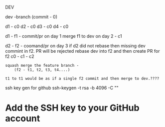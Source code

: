 DEV

dev -branch (commit - 0)


d1 - c0
d2 - c0
d3 - c0
d4 - c0


d1 - f1 - commit/pr on day 1
    merge f1 to dev on day 2 - c1

d2 - f2 - coomand/pr on day 3
    if d2 did not rebase then missing dev commint in f2.
    PR will be rejected
    rebase dev into f2 and then create PR for f2
    c0 - c1 - c2


    squash merge the feature branch - 
        (f2 - t1, t2, t3, t4....)

    t1 to t1 would be as if a single f2 commit and then merge to dev.????


ssh key gen for github
ssh-keygen -t rsa -b 4096 -C ""
# Add the SSH key to your GitHub account






